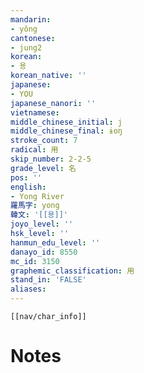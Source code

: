 ```yaml
---
mandarin:
- yǒng
cantonese:
- jung2
korean:
- 용
korean_native: ''
japanese:
- YOU
japanese_nanori: ''
vietnamese:
middle_chinese_initial: j
middle_chinese_final: ɨoŋ
stroke_count: 7
radical: 用
skip_number: 2-2-5
grade_level: 名
pos: ''
english:
- Yong River
羅馬字: yong
韓文: '[[용]]'
joyo_level: ''
hsk_level: ''
hanmun_edu_level: ''
danayo_id: 8550
mc_id: 3150
graphemic_classification: 用
stand_in: 'FALSE'
aliases:
---
```

```meta-bind-embed
[[nav/char_info]]
```

# Notes
